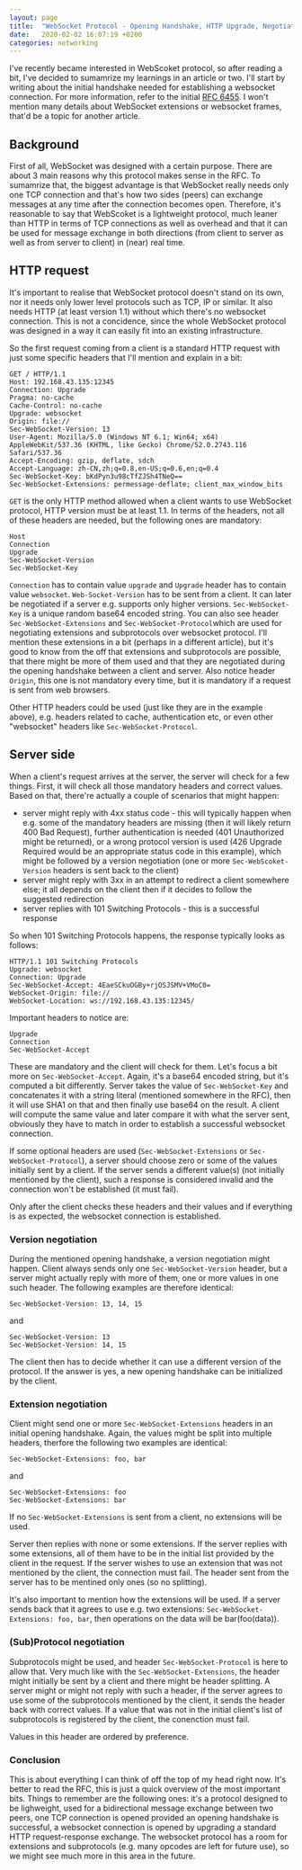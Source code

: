```yaml
---
layout: page
title:  "WebSocket Protocol - Opening Handshake, HTTP Upgrade, Negotiations"
date:   2020-02-02 16:07:19 +0200
categories: networking
---
```


I've recently became interested in WebScoket protocol, so after reading a bit, I've decided to sumamrize my learnings in an article or two. I'll start by writing about the initial handshake needed for establishing a websocket connection. For more information, refer to the initial [RFC 6455](https://tools.ietf.org/html/rfc6455). I won't mention many details about WebSocket extensions or websocket frames, that'd be a topic for another article.

## Background

First of all, WebSocket was designed with a certain purpose. There are about 3 main reasons why this protocol makes sense in the RFC. To sumamrize that, the biggest advantage is that WebSocket really needs only one TCP connection and that's how two sides (peers) can exchange messages at any time after the connection becomes open. Therefore, it's reasonable to say that WebScoket is a lightweight protocol, much leaner than HTTP in terms of TCP connections as well as overhead and that it can be used for message exchange in both directions (from client to server as well as from server to client) in (near) real time.


## HTTP request

It's important to realise that WebSocket protocol doesn't stand on its own, nor it needs only lower level protocols such as TCP, IP or similar. It also needs HTTP (at least version 1.1) without which there's no websocket connection. This is not a concidence, since the whole WebSocket protocol was designed in a way it can easily fit into an existing infrastructure.

So the first request coming from a client is a standard HTTP request with just some specific headers that I'll mention and explain in a bit:

```
GET / HTTP/1.1
Host: 192.168.43.135:12345
Connection: Upgrade
Pragma: no-cache
Cache-Control: no-cache
Upgrade: websocket
Origin: file://
Sec-WebSocket-Version: 13
User-Agent: Mozilla/5.0 (Windows NT 6.1; Win64; x64) AppleWebKit/537.36 (KHTML, like Gecko) Chrome/52.0.2743.116 Safari/537.36
Accept-Encoding: gzip, deflate, sdch
Accept-Language: zh-CN,zh;q=0.8,en-US;q=0.6,en;q=0.4
Sec-WebSocket-Key: bKdPyn3u98cTfZJSh4TNeQ==
Sec-WebSocket-Extensions: permessage-deflate; client_max_window_bits
```

`GET` is the only HTTP method allowed when a client wants to use WebSocket protocol, HTTP version must be at least 1.1. In terms of the headers, not all of these headers are needed, but the following ones are mandatory:

```
Host
Connection
Upgrade
Sec-WebSocket-Version
Sec-WebSocket-Key
```

`Connection` has to contain value `upgrade` and `Upgrade` header has to contain value `websocket`. `Web-Socket-Version` has to be sent from a client. It can later be negotiated if a server e.g. supports only higher versions. `Sec-WebSocket-Key` is a unique random base64 encoded string. You can also see header `Sec-WebSocket-Extensions` and `Sec-WebSocket-Protocol`which are used for negotiating extensions and subprotocols over websocket protocol. I'll mention these extensions in a bit (perhaps in a different article), but it's good to know from the off that extensions and subprotocols are possible, that there might be more of them used and that they are negotiated during the opening handshake between a client and server. Also notice header `Origin`, this one is not mandatory every time, but it is mandatory if a request is sent from web browsers.

Other HTTP headers could be used (just like they are in the example above), e.g. headers related to cache, authentication etc, or even other "websocket" headers like `Sec-WebSocket-Protocol`.

## Server side

When a client's request arrives at the server, the server will check for a few things. First, it will check all those mandatory headers and correct values. Based on that, there're actually a couple of scenarios that might happen:

- server might reply with 4xx status code - this will typically happen when e.g. some of the mandatory headers are missing (then it will likely return 400 Bad Request), further authentication is needed (401 Unauthorized might be returned), or a wrong protocol version is used (426 Upgrade Required would be an appropriate status code in this example), which might be followed by a version negotiation (one or more `Sec-WebScoket-Version` headers is sent back to the client)
- server might reply with 3xx in an attempt to redirect a client somewhere else; it all depends on the client then if it decides to follow the suggested redirection
- server replies with 101 Switching Protocols - this is a successful response

So when 101 Switching Protocols happens, the response typically looks as follows:

```
HTTP/1.1 101 Switching Protocols
Upgrade: websocket
Connection: Upgrade
Sec-WebSocket-Accept: 4EaeSCkuOGBy+rjOSJSMV+VMoC0=
WebSocket-Origin: file://
WebSocket-Location: ws://192.168.43.135:12345/
```

Important headers to notice are:

```
Upgrade
Connection
Sec-WebSocket-Accept
```

These are mandatory and the client will check for them. Let's focus a bit more on `Sec-WebSocket-Accept`. Again, it's a base64 encoded string, but it's computed a bit differently. Server takes the value of `Sec-WebSocket-Key` and concatenates it with a string literal (mentioned somewhere in the RFC), then it will use SHA1 on that and then finally use base64 on the result. A client will compute the same value and later compare it with what the server sent, obviously they have to match in order to establish a successful websocket connection.

If some optional headers are used (`Sec-WebSocket-Extensions` or `Sec-WebSocket-Protocol`), a server should choose zero or some of the values initially sent by a client. If the server sends a different value(s) (not initially mentioned by the client), such a response is considered invalid and the connection won't be established (it must fail).

Only after the client checks these headers and their values and if everything is as expected, the websocket connection is established.

### Version negotiation

During the mentioned opening handshake, a version negotiation might happen. Client always sends only one `Sec-WebSocket-Version` header, but a server might actually reply with more of them, one or more values in one such header. The following examples are therefore identical:

```
Sec-WebSocket-Version: 13, 14, 15
```

and 

```
Sec-WebSocket-Version: 13
Sec-WebSocket-Version: 14, 15
```

The client then has to decide whether it can use a different version of the protocol. If the answer is yes, a new opening handshake can be initialized by the client.

### Extension negotiation

Client might send one or more `Sec-WebSocket-Extensions` headers in an initial opening handshake. Again, the values might be split into multiple headers, therfore the following two examples are identical:

```
Sec-WebSocket-Extensions: foo, bar
```

and

```
Sec-WebSocket-Extensions: foo
Sec-WebSocket-Extensions: bar
```

If no `Sec-WebSocket-Extensions` is sent from a client, no extensions will be used.

Server then replies with none or some extensions. If the server replies with some extensions, all of them have to be in the initial list provided by the client in the request. If the server wishes to use an extension that was not mentioned by the client, the connection must fail. The header sent from the server has to be mentined only ones (so no splitting).

It's also important to mention how the extensions will be used. If a server sends back that it agrees to use e.g. two extensions: `Sec-WebSocket-Extensions: foo, bar`, then operations on the data will be bar(foo(data)).

### (Sub)Protocol negotiation

Subprotocols might be used, and header `Sec-WebSocket-Protocol` is here to allow that. Very much like with the `Sec-WebSocket-Extensions`, the header might initially be sent by a client and there might be header splitting. A server might or might not reply with such a header, if the server agrees to use some of the subprotocols mentioned by the client, it sends the header back with correct values. If a value that was not in the initial client's list of subprotocols is registered by the client, the conenction must fail.

Values in this header are ordered by preference.

### Conclusion

This is about everything I can think of off the top of my head right now. It's better to read the RFC, this is just a quick overview of the most important bits. Things to remember are the following ones: it's a protocol designed to be lighweight, used for a bidirectional message exchange between two peers, one TCP connection is opened provided an opening handshake is successful, a websocket connection is opened by upgrading a standard HTTP request-response exchange. The websocket protocol has a room for extensions and subprotocols (e.g. many opcodes are left for future use), so we might see much more in this area in the future.
